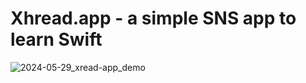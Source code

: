 # Xhread.app - a simple SNS app to learn Swift

![2024-05-29_xread-app_demo](https://github.com/borley1211/xhread-app/assets/47778507/bea4c308-78a2-4499-b7dc-b210cb34ad58)
